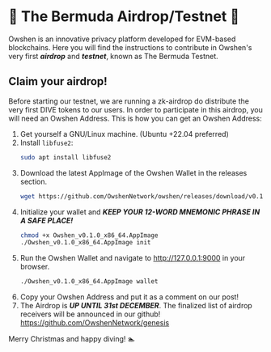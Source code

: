 # 🔺 The Bermuda Airdrop/Testnet 🔺

Owshen is an innovative privacy platform developed for EVM-based blockchains. Here you will find the instructions to contribute in Owshen's very first ***airdrop*** and ***testnet***, known as The Bermuda Testnet.

## Claim your airdrop!

Before starting our testnet, we are running a zk-airdrop do distribute the very first DIVE tokens to our users. In order to participate in this airdrop, you will need an Owshen Address. This is how you can get an Owshen Address:

1. Get yourself a GNU/Linux machine. (Ubuntu +22.04 preferred)
2. Install `libfuse2`:
    ```bash
    sudo apt install libfuse2
    ```
3. Download the latest AppImage of the Owshen Wallet in the releases section.
    ```bash
    wget https://github.com/OwshenNetwork/owshen/releases/download/v0.1.0/Owshen_v0.1.0_x86_64.AppImage
    ```
4. Initialize your wallet and ***KEEP YOUR 12-WORD MNEMONIC PHRASE IN A SAFE PLACE!***
    ```bash
    chmod +x Owshen_v0.1.0_x86_64.AppImage
    ./Owshen_v0.1.0_x86_64.AppImage init
    ```
5. Run the Owshen Wallet and navigate to http://127.0.0.1:9000 in your browser.
    ```bash
    ./Owshen_v0.1.0_x86_64.AppImage wallet
    ```
7. Copy your Owshen Address and put it as a comment on our post!
8. The Airdrop is ***UP UNTIL 31st DECEMBER***. The finalized list of airdrop receivers will be announced in our github! https://github.com/OwshenNetwork/genesis
 
Merry Christmas and happy diving! :swimmer: 
